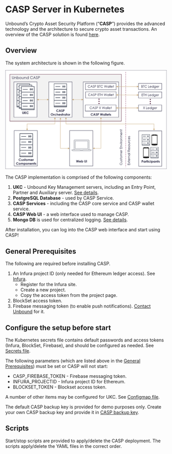 # CASP Server in Kubernetes

Unbound’s Crypto Asset Security Platform (“**CASP**”) provides the advanced technology and the architecture to secure crypto asset transactions. An overview of the CASP solution is found [here](https://www.unboundtech.com/docs/CASP/CASP_User_Guide-HTML/Content/Products/CASP/CASP_Offering_Description/Solution.htm).

## Overview

The system architecture is shown in the following figure.

![CASP System](images/casp_arch.png)

The CASP implementation is comprised of the following components:

1. **UKC** - Unbound Key Management servers, including an Entry Point, Partner and Auxiliary server. [See details](../ukc/README.md).
2. **PostgreSQL Database** - used by CASP Service.
3. **CASP Services** - including the CASP core service and CASP wallet service.
4. **CASP Web UI** - a web interface used to manage CASP.
5. **Mongo DB** is used for centralized logging. [See details](../other/mongodb/README.md).

After installation, you can log into the CASP web interface and start using CASP!

<a name="General-Prerequisites"></a>
## General Prerequisites
The following are required before installing CASP.

1. An Infura project ID (only needed for Ethereum ledger access). See [Infura](https://infura.io/register).
   - Register for the Infura site.
   - Create a new project.
   - Copy the access token from the project page.
1. BlockSet access token.
1. Firebase messaging token (to enable push notifications). [Contact Unbound](https://www.unboundtech.com/company/contact-us/) for it.

## Configure the setup before start

The Kubernetes secrets file contains default passwords and access tokens (Infura, BlockSet, Firebase), and should be configured as needed. See [Secrets file](casp-server/deployments/casp-secrets.yaml).

The following parameters (which are listed above in the [General Prerequisites](#General-Prerequisites)) must be set or CASP will not start:

- CASP_FIREBASE_TOKEN - Firebase messaging token.
- INFURA_PROJECTID - Infura project ID for Ethereum.
- BLOCKSET_TOKEN - Blockset access token.


A number of other items may be configured for UKC. See [Configmap file](casp-server/deployments/casp-configmap.yaml).

The default CASP backup key is provided for demo purposes only. Create your own CASP backup key and provide it in [CASP backup key](../ukc/ukc-server/deployments/resources/casp_backup.pem).

## Scripts

Start/stop scripts are provided to apply/delete the CASP deployment. The scripts apply/delete the YAML files in the correct order.
